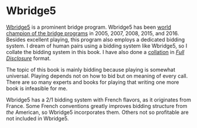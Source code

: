 Wbridge5
========
[Wbridge5][wbr5] is a prominent bridge program.  Wbridge5 has been [world
champion of the bridge programs][allevy] in 2005, 2007, 2008, 2015, and 2016.
Besides excellent playing, this program also employs a dedicated bidding
system.  I dream of human pairs using a bidding system like Wbridge5, so I
collate the bidding system in this book.  I have also done a [collation][bss]
in [*Full Disclosure*][fd] format.

The topic of this book is mainly bidding because playing is somewhat universal.
Playing depends not on how to bid but on meaning of every call.  There are so
many experts and books for playing that writing one more book is infeasible for
me.

Wbridge5 has a 2/1 bidding system with French flavors, as it originates from
France.  Some French conventions greatly improves bidding structure from *the*
American, so Wbridge5 incorporates them.  Others not so profitable are not
included in Wbridge5.

[allevy]: https://allevybridge.com/allevy/computerbridge/index.htm
[bss]: https://github.com/jdh8/Wbr5.bss
[fd]: http://www.bridgebase.com/help/3/topics/fulldisclosurefileformat/text/intro.html
[wbr5]: http://wbridge5.com/
